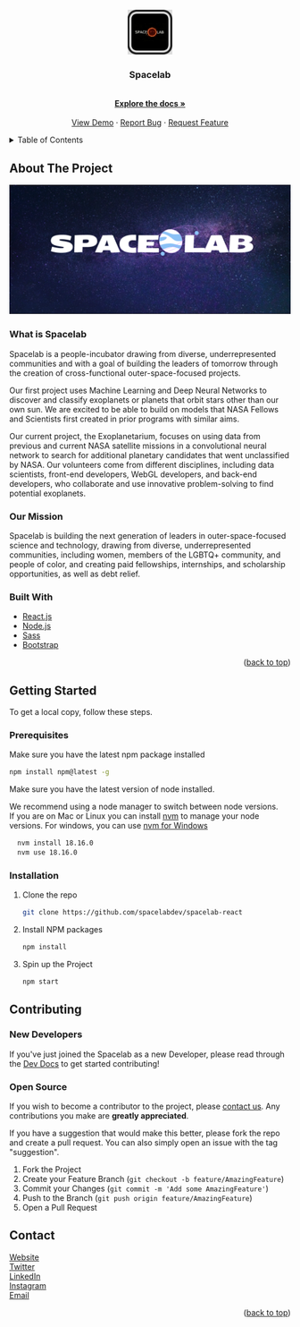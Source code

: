 <!-- PROJECT LOGO -->
<br />
<div align="center">
  <a href="https://github.com/spacelabdev/spacelab-react">
    <img src="Images/logo.jpeg" alt="Logo" width="80" height="80">
  </a>

<h3 align="center">Spacelab</h3>

  <p align="center">
    <br />
    <a href="https://github.com/spacelabdev/spacelab-react/blob/main/README.md"><strong>Explore the docs »</strong></a>
    <br />
    <br />
    <a href="http://spacelab.space/">View Demo</a>
    ·
    <a href="https://github.com/spacelabdev/spacelab-react/issues">Report Bug</a>
    ·
    <a href="https://github.com/spacelabdev/spacelab-react/issues">Request Feature</a>
  </p>
</div>

<!-- TABLE OF CONTENTS -->
<details>
  <summary>Table of Contents</summary>
  <ol>
    <li>
      <a href="#about-the-project">About The Project</a>
      <ul>
        <li><a href="#built-with">Built With</a></li>
      </ul>
    </li>
    <li>
      <a href="#getting-started">Getting Started</a>
      <ul>
        <li><a href="#prerequisites">Prerequisites</a></li>
        <li><a href="#installation">Installation</a></li>
      </ul>
    </li>
        <li>
      <a href="#getting-started">Contributing</a>
      <ul>
        <li><a href="#new-developers">New Developers</a></li>
        <li><a href="#open-source">Open Source</a></li>
      </ul>
    </li>
    <li><a href="#contributing">Contributing</a></li>
    <li><a href="#license">License</a></li>
    <li><a href="#contact">Contact</a></li>
  </ol>
</details>

<!-- ABOUT THE PROJECT -->

## About The Project

<a href="https://github.com/spacelabdev/spacelab-react">
    <img src="Images/banner.png">
  </a>

### What is Spacelab

Spacelab is a people-incubator drawing from diverse, underrepresented communities and with a goal of building the leaders of tomorrow through the creation of cross-functional outer-space-focused projects.

Our first project uses Machine Learning and Deep Neural Networks to discover and classify exoplanets or planets that orbit stars other than our own sun. We are excited to be able to build on models that NASA Fellows and Scientists first created in prior programs with similar aims.

Our current project, the Exoplanetarium, focuses on using data from previous and current NASA satellite missions in a convolutional neural network to search for additional planetary candidates that went unclassified by NASA. Our volunteers come from different disciplines, including data scientists, front-end developers, WebGL developers, and back-end developers, who collaborate and use innovative problem-solving to find potential exoplanets.

### Our Mission

Spacelab is building the next generation of leaders in outer-space-focused science and technology, drawing from diverse, underrepresented communities, including women, members of the LGBTQ+ community, and people of color, and creating paid fellowships, internships, and scholarship opportunities, as well as debt relief.

<!-- [![Product Name Screen Shot][product-screenshot]](https://example.com) -->

<!-- Here's a blank template to get started: To avoid retyping too much info. Do a search and replace with your text editor for the following: `github_username`, `repo_name`, `twitter_handle`, `linkedin_username`, `email`, `email_client`, `project_title`, `project_description` -->

### Built With

-   [React.js](https://reactjs.org/)
-   [Node.js](https://nodejs.org/)
-   [Sass](https://sass-lang.com/)
-   [Bootstrap](https://getbootstrap.com)

<p align="right">(<a href="#top">back to top</a>)</p>

<!-- GETTING STARTED -->

## Getting Started

To get a local copy, follow these steps.

### Prerequisites

Make sure you have the latest npm package installed

```sh
npm install npm@latest -g

```

Make sure you have the latest version of node installed.

We recommend using a node manager to switch between node versions.  
If you are on Mac or Linux you can install [nvm](https://github.com/nvm-sh/nvm) to manage your node versions. For windows, you can use [nvm for Windows](https://github.com/coreybutler/nvm-windows)

```sh
  nvm install 18.16.0
  nvm use 18.16.0
```

### Installation

1. Clone the repo
    ```sh
    git clone https://github.com/spacelabdev/spacelab-react
    ```
2. Install NPM packages
    ```sh
    npm install
    ```
3. Spin up the Project
    ```
    npm start
    ```

<!-- CONTRIBUTING -->

## Contributing

### New Developers

If you've just joined the Spacelab as a new Developer, please read through the [Dev Docs](https://github.com/spacelabdev/spacelab-react/blob/main/DeveloperOnboarding.md) to get started contributing!

### Open Source

If you wish to become a contributor to the project, please [contact us](mailto:spacelabdev@gmail.com). Any contributions you make are **greatly appreciated**.

If you have a suggestion that would make this better, please fork the repo and create a pull request. You can also simply open an issue with the tag "suggestion".

1. Fork the Project
2. Create your Feature Branch (`git checkout -b feature/AmazingFeature`)
3. Commit your Changes (`git commit -m 'Add some AmazingFeature'`)
4. Push to the Branch (`git push origin feature/AmazingFeature`)
5. Open a Pull Request

 <!-- CONTACT -->

## Contact

[Website](https://github.com/spacelabdev/spacelab-react)<br />
[Twitter](https://twitter.com/SpaceLab)<br />
[LinkedIn](https://www.linkedin.com/company/spacelab-space/)<br />
[Instagram](https://www.instagram.com/Spacelab)<br />
[Email](mailto:spacelabdev@gmail.com)

<p align="right">(<a href="#top">back to top</a>)</p>
